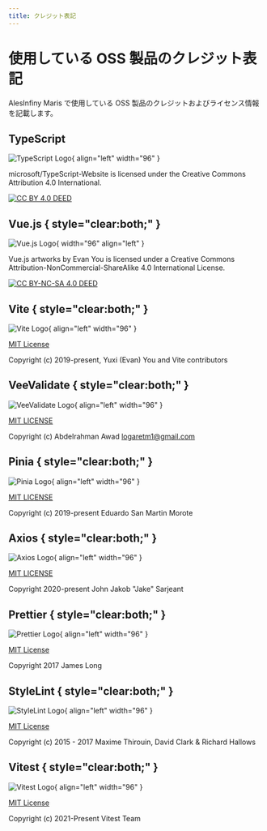 ```yaml
---
title: クレジット表記
---
```


# 使用している OSS 製品のクレジット表記

AlesInfiny Maris で使用している OSS 製品のクレジットおよびライセンス情報を記載します。

## TypeScript

![TypeScript Logo](../images/about-maris/ts-logo-128.svg){ align="left" width="96" }

microsoft/TypeScript-Website is licensed under the Creative Commons Attribution 4.0 International.

[![CC BY 4.0 DEED](../images/about-maris/cc-by.svg)](https://creativecommons.org/licenses/by/4.0/)

## Vue.js { style="clear:both;" }

![Vue.js Logo](../images/about-maris/vuejs-logo.svg){ width="96" align="left" }

Vue.js artworks by Evan You is licensed under a Creative Commons Attribution-NonCommercial-ShareAlike 4.0 International License.

[![CC BY-NC-SA 4.0 DEED](../images/about-maris/by-nc-sa.eu.svg)](https://creativecommons.org/licenses/by-nc-sa/4.0/)

## Vite { style="clear:both;" }

![Vite Logo](../images/about-maris/vite-logo.svg){ align="left" width="96" }

[MIT License](https://github.com/vitejs/vite/blob/main/LICENSE)

Copyright (c) 2019-present, Yuxi (Evan) You and Vite contributors

## VeeValidate { style="clear:both;" }

![VeeValidate Logo](../images/about-maris/veevalidate-logo.png){ align="left" width="96" }

[MIT LICENSE](https://github.com/logaretm/vee-validate/blob/main/LICENSE)

Copyright (c) Abdelrahman Awad logaretm1@gmail.com

## Pinia { style="clear:both;" }

![Pinia Logo](../images/about-maris/pinia-logo.svg){ align="left" width="96" }

[MIT LICENSE](https://github.com/vuejs/pinia/blob/v2/LICENSE)

Copyright (c) 2019-present Eduardo San Martin Morote

## Axios { style="clear:both;" }

![Axios Logo](../images/about-maris/axios-logo.png){ align="left" width="96" }

[MIT LICENSE](https://github.com/axios/axios-docs/blob/master/LICENSE)

Copyright 2020-present John Jakob "Jake" Sarjeant

## Prettier { style="clear:both;" }

![Prettier Logo](../images/about-maris/prettier-logo.png){ align="left" width="96" }

[MIT License](https://github.com/prettier/prettier-logo/blob/master/LICENSE)

Copyright 2017 James Long

## StyleLint { style="clear:both;" }

![StyleLint Logo](../images/about-maris/stylelint-logo.png){ align="left" width="96" }

[MIT License](https://github.com/stylelint/stylelint.io/blob/main/LICENSE)

Copyright (c) 2015 - 2017 Maxime Thirouin, David Clark & Richard Hallows

## Vitest { style="clear:both;" }

![Vitest Logo](../images/about-maris/vitest-logo.svg){ align="left" width="96" }

[MIT License](https://github.com/vitest-dev/vitest/blob/main/LICENSE)

Copyright (c) 2021-Present Vitest Team
